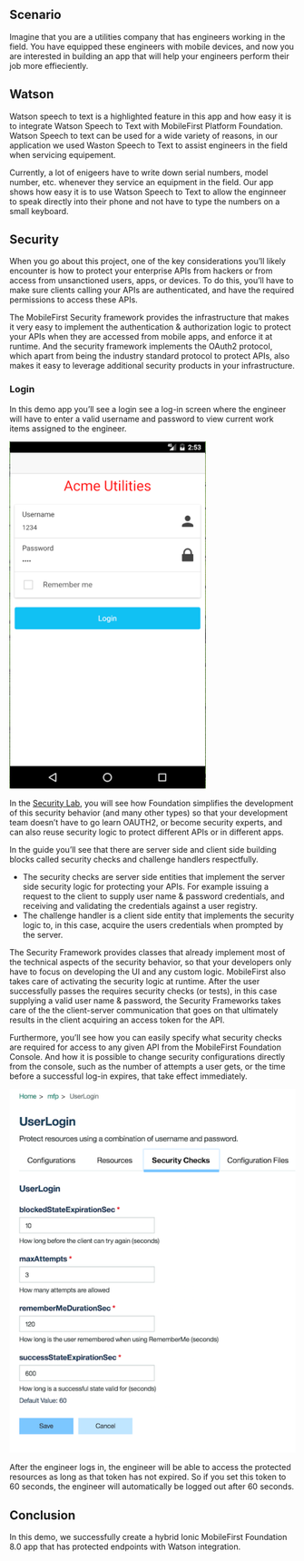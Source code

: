 ## Scenario
Imagine that you are a utilities company that has engineers working in the field. You have equipped these engineers with mobile devices, and now you are interested in building an app that will help your engineers perform their job more effieciently. 

## Watson
Watson speech to text is a highlighted feature in this app and how easy it is to integrate Watson Speech to Text with MobileFirst Platform Foundation. Watson Speech to text can be used for a wide variety of reasons, in our application we used Waston Speech to Text to assist engineers in the field when servicing equipement. 

Currently, a lot of enigeers have to write down serial numbers, model number, etc. whenever they service an equipment in the field. Our app shows how easy it is to use Watson Speech to Text to allow the enginneer to speak directly into their phone and not have to type the numbers on a small keyboard.

## Security
When you go about this project, one of the key considerations you’ll likely encounter is how to protect your enterprise APIs from hackers or from access from unsanctioned users, apps, or devices. To do this, you’ll have to make sure clients calling your APIs are authenticated, and have the required permissions to access these APIs. 

The MobileFirst Security framework provides the infrastructure that makes it very easy to implement the authentication & authorization logic to protect your APIs when they are accessed from mobile apps, and enforce it at runtime. And the security framework implements the OAuth2 protocol, which apart from being the industry standard protocol to protect APIs, also makes it easy to leverage additional security products in your infrastructure.

### Login
In this demo app you’ll see a login see a log-in screen where the engineer will have to enter a valid username and password to view current work items assigned to the engineer.

![Login](img/login.png)

In the [Security Lab](https://github.ibm.com/cord-americas/), you will see how Foundation simplifies the development of this security behavior (and many other types) so that your development team doesn’t have to go learn OAUTH2, or become security experts, and can also reuse security logic to protect different APIs or in different apps.

In the guide you’ll see that there are server side and client side building blocks called security checks and challenge handlers respectfully. 

- The security checks are server side entities that implement the server side security logic for protecting your APIs. For example issuing a request to the client to supply user name & password credentials, and receiving and validating the credentials against a user registry.
- The challenge handler is a client side entity that implements the security logic to, in this case, acquire the users credentials when prompted by the server.

The Security Framework provides classes that already implement most of the technical aspects of the security behavior, so that your developers only have to focus on developing the UI and any custom logic. MobileFirst also takes care of activating the security logic at runtime. After the user successfully passes the requires security checks (or tests), in this case supplying a valid user name & password, the Security Frameworks takes care of the the client-server communication that goes on that ultimately results in the client acquiring an access token for the API.

Furthermore, you’ll see how you can easily specify what security checks are required for access to any given API from the MobileFirst Foundation Console. And how it is possible to change security configurations directly from the console, such as the number of attempts a user gets, or the time before a successful log-in expires, that take effect immediately.

![Login Config](img/loginconfig.png)

After the engineer logs in, the engineer will be able to access the protected resources as long as that token has not expired. So if you set this token to 60 seconds, the engineer will automatically be logged out after 60 seconds. 

## Conclusion
In this demo, we successfully create a hybrid Ionic MobileFirst Foundation 8.0 app that has protected endpoints with Watson integration.